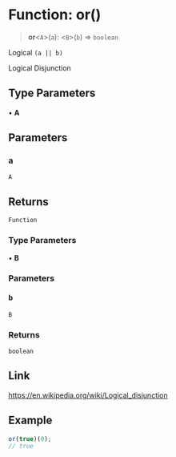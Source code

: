# Function: or()

> **or**\<`A`\>(`a`): \<`B`\>(`b`) => `boolean`

Logical `(a || b)`

Logical Disjunction

## Type Parameters

• **A**

## Parameters

### a

`A`

## Returns

`Function`

### Type Parameters

• **B**

### Parameters

#### b

`B`

### Returns

`boolean`

## Link

https://en.wikipedia.org/wiki/Logical_disjunction

## Example

```ts
or(true)(0);
// true
```
